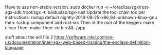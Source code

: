 Have to use non-stable version.
sudo docker run -v ~/oraclize/sgx/rust-sgx-sdk:/root/sgx -ti baiduxlab/sgx-rust
Update the tool chain too per instructions:
rustup default nightly-2018-08-25-x86_64-unknown-linux-gnu
then:
rustup component add rust-src
Then in the root of the keygen: 
make clean
Then:
make
Then:
cd bin && ./app

stuff about the edl file
  2 https://software.intel.com/en-us/documentation/intel-sgx-web-based-training/the-enclave-definition-language

